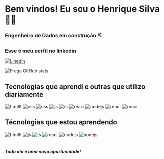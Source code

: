 # Bem vindos! Eu sou o Henrique Silva 👦🏾
  ### Engenheiro de Dados em construção ⛏️ 



  ### Esse é meu perfil no linkedin
  [![Linedin](https://img.shields.io/badge/LinkedIn-0077B5?style=for-the-badge&logo=linkedin&logoColor=onedark)](https://www.linkedin.com/in/henrique-silva-068b121ab/)


  ![Fraga GitHub stats](https://github-readme-stats.vercel.app/api?username=Hsilva68&show_icons=true&theme=dracula&count_private=true)


  ## Tecnologias que aprendi e outras que utilizo diariamente
  <div style="display: inline_blck">
    <img align="center" alt="html5" src="https://img.shields.io/badge/Python-3776AB?style=for-the-badge&logo=python&logoColor=white" />
    <img align="center" alt="css" src="https://img.shields.io/badge/Java-ED8B00?style=for-the-badge&logo=openjdk&logoColor=whitehttps://img.shields.io/badge/CSS3-1572B6?style=for-the-badge&logo=css3&logoColor=white" />
    <img align="center" alt="css" src="https://img.shields.io/badge/Docker-2496ED.svg?style=for-the-badge&logo=Docker&logoColor=white" />
    <img align="center" alt="js" src="https://img.shields.io/badge/SQLite-07405E?style=for-the-badge&logo=sqlite&logoColor=whitehttps://img.shields.io/badge/JavaScript-F7DF1E?style=for-the-badge&logo=javascript&logoColor=black" />
    <img align="center" alt="ts" src="https://img.shields.io/badge/Jira-0052CC?style=for-the-badge&logo=Jira&logoColor=whitehttps://img.shields.io/badge/TypeScfhfhfript-007ACC?style=for-the-badge&logo=typescript&logoColor=white" />
    <img align="center" alt="react" src="https://img.shields.io/badge/Shell_Script-121011?style=for-the-badge&logo=gnu-bash&logoColor=whitehttps://img.shields.io/badge/Notion-000000?style=for-the-badge&logo=notion&logoColor=whitehttps://img.shields.io/badge/React-20232A?style=for-the-badge&logo=react&logoColor=61DAFB" />
    <img align="center" alt="nodejs" src="https://img.shields.io/badge/Visual_Studio-5C2D91?style=for-the-badge&logo=visual%20studio&logoColor=whitehttps://img.shields.io/badge/Node.js-43853D?style=for-the-badge&logo=node.js&logoColor=white" />
    <img align="center" al
    <img align="center" alt="react" src="https://img.shields.io/badge/Linux-FCC624?style=for-the-badge&logo=linux&logoColor=blackhttps://img.shields.io/badge/Notion-000000?style=for-the-badge&logo=notion&logoColor=whitehttps://img.shields.io/badge/React-20232A?style=for-the-badge&logo=react&logoColor=61DAFB" />
        <img align="center" al
    <img align="center" alt="react" src="https://img.shields.io/badge/GIT-E44C30?style=for-the-badge&logo=git&logoColor=white" />
    <img align="center" al
  </div><br/>

  ## Técnologias que estou aprendendo 
  <div style="display: inline_block">
    <img align="center" alt="html5" src="https://img.shields.io/badge/Airflow-017CEE?style=for-the-badge&logo=Apache%20Airflow&logoColor=white" />
    <img align="center" alt="js" src="https://img.shields.io/badge/Apache%20Spark-E25A1C.svg?style=for-the-badge&logo=Apache-Spark&logoColor=white" />
    <img align="center" alt="ts" src="https://img.shields.io/badge/Databricks-FF3621?style=for-the-badge&logo=Databricks&logoColor=whitehttps://img.shields.io/badge/TypeScript-007ACC?style=for-the-badge&logo=typescript&logoColor=white" />
    <img align="center" alt="react" src="https://img.shields.io/badge/Google_Cloud-4285F4?style=for-the-badge&logo=google-cloud&logoColor=whitehttps://img.shields.io/badge/React-20232A?style=for-the-badge&logo=react&logoColor=61DAFB" />
    <img align="center" alt="nodejs" src="https://img.shields.io/badge/Amazon_AWS-232F3E?style=for-the-badge&logo=amazon-aws&logoColor=whitehttps://img.shields.io/badge/Node.js-43853D?style=for-the-badge&logo=node.js&logoColor=white" />
     <img align="center" alt="nodejs" src="https://img.shields.io/badge/Kubernetes-326CE5.svg?style=for-the-badge&logo=Kubernetes&logoColor=whitehttps://img.shields.io/badge/Amazon_AWS-232F3E?style=for-the-badge&logo=amazon-aws&logoColor=whitehttps://img.shields.io/badge/Node.js-43853D?style=for-the-badge&logo=node.js&logoColor=white" />
    
  </div><br/>

  ##### Todo dia é uma nova oportunidade!
